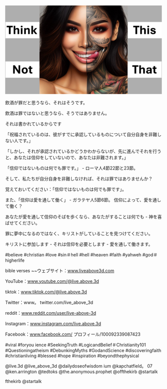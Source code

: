 ![Video cover image](../cover.jpg "cover photo")

飲酒が罪だと思うなら、それはそうです。

飲酒は罪ではないと思うなら、そうではありません。

それは書かれているからです

「祝福されているのは、彼がすでに承認しているものについて自分自身を非難しない人です。」

「しかし、それが承認されているかどうかわからないが、先に進んでそれを行うと、あなたは信仰をしていないので、あなたは非難されます。」

「信仰ではないものは何でも罪です。」 - ローマ人4節22節と23節。

そして、私たちが自分自身を非難しなければ、それは罪ではありませんか？

覚えておいてください：「信仰ではないものは何でも罪です」。

また、「信仰は愛を通して働く」 - ガラテヤ人5節6節。 信仰によって、愛を通して働く？

あなたが愛を通して信仰のそばを歩くなら、あなたがすることは何でも - 神を喜ばせてください。

罪に夢中になるのではなく、キリストがしていることを見つけてください。

キリストに参加します - それは信仰を必要とします - 愛を通して働きます。

#believe #christian #love #sin＃hell #hell #heaven #faith #yahweh #god＃higherlife

bible verses ~~ウェブサイト：www.liveabove3d.com

YouTube：www.youtube.com/@live.above.3d


tiktok：www.tiktok.com/@live.above.3d

Twitter：www。 twitter.com/live_above_3d

reddit：www.reddit.com/user/live-above-3d


Instagram：www.instagram.com/live.above.3d

Facebook：www.facebook.com/ プロフィール/100092339087423

#viral #foryou ience #SeekingTruth #LogicandBelief＃Christianity101 #Questioningatheism #DebunkingMyths #GodandScience #discoveringfaith #christianliving #blessed #hope #inspiration #beyondthephysical

@live.3d @live_above_3d @dailydoseofwisdom ium @kapchatfield。 07 @ken.arrington @tedtoks @the.anonymous.prophet @offthekirb @startalk

fthekirb @startalk







